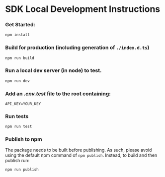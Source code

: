 # SDK Local Development Instructions

### Get Started:

```bash
npm install
```
### Build for production (including generation of `./index.d.ts`)

```bash
npm run build
```

### Run a local dev server (in node) to test.

```bash
npm run dev
```

### Add an *.env.test* file to the root containing:

```
API_KEY=YOUR_KEY
```

### Run tests

```bash
npm run test
```


### Publish to npm

The package needs to be built before publishing. As such, please avoid using the default npm command of `npm publish`. Instead, to build and then publish run:

```bash
npm run publish
```